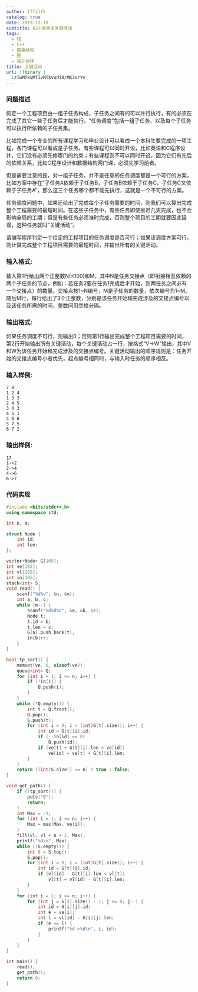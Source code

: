 ```yaml
---
author: fffzlfk
catalog: true
date: 2019-12-19
subtitle: 拓扑排序求关键活动
tags:
  - 栈
  - C++
  - 数据结构
  - 图
  - 拓扑排序
title: 关键活动
url: !!binary |
  LzIwMTkvMTIvMTkvudi8/MK3vrYv
---
```



### 问题描述
假定一个工程项目由一组子任务构成，子任务之间有的可以并行执行，有的必须在完成了其它一些子任务后才能执行。“任务调度”包括一组子任务、以及每个子任务可以执行所依赖的子任务集。

比如完成一个专业的所有课程学习和毕业设计可以看成一个本科生要完成的一项工程，各门课程可以看成是子任务。有些课程可以同时开设，比如英语和C程序设计，它们没有必须先修哪门的约束；有些课程则不可以同时开设，因为它们有先后的依赖关系，比如C程序设计和数据结构两门课，必须先学习前者。

但是需要注意的是，对一组子任务，并不是任意的任务调度都是一个可行的方案。比如方案中存在“子任务A依赖于子任务B，子任务B依赖于子任务C，子任务C又依赖于子任务A”，那么这三个任务哪个都不能先执行，这就是一个不可行的方案。

任务调度问题中，如果还给出了完成每个子任务需要的时间，则我们可以算出完成整个工程需要的最短时间。在这些子任务中，有些任务即使推迟几天完成，也不会影响全局的工期；但是有些任务必须准时完成，否则整个项目的工期就要因此延误，这种任务就叫“关键活动”。

请编写程序判定一个给定的工程项目的任务调度是否可行；如果该调度方案可行，则计算完成整个工程项目需要的最短时间，并输出所有的关键活动。

### 输入格式:
输入第1行给出两个正整数N(≤100)和M，其中N是任务交接点（即衔接相互依赖的两个子任务的节点，例如：若任务2要在任务1完成后才开始，则两任务之间必有一个交接点）的数量。交接点按1~N编号，M是子任务的数量，依次编号为1~M。随后M行，每行给出了3个正整数，分别是该任务开始和完成涉及的交接点编号以及该任务所需的时间，整数间用空格分隔。

### 输出格式:
如果任务调度不可行，则输出0；否则第1行输出完成整个工程项目需要的时间，第2行开始输出所有关键活动，每个关键活动占一行，按格式“V->W”输出，其中V和W为该任务开始和完成涉及的交接点编号。关键活动输出的顺序规则是：任务开始的交接点编号小者优先，起点编号相同时，与输入时任务的顺序相反。

### 输入样例:
```
7 8
1 2 4
1 3 3
2 4 5
3 4 3
4 5 1
4 6 6
5 7 5
6 7 2
```
### 输出样例:
```
17
1->2
2->4
4->6
6->7
```

### 代码实现
```cpp
#include <bits/stdc++.h>
using namespace std;

int n, m;

struct Node {
    int id;
    int len;
};

vector<Node> G[105];
int ve[105];
int vl[105];
int in[105];
stack<int> S;
void read() {
    scanf("%d%d", &n, &m);
    int a, b, c;
    while (m--) {
        scanf("%d%d%d", &a, &b, &c);
        Node t;
        t.id = b;
        t.len = c;
        G[a].push_back(t);
        in[b]++;
    }
}

bool tp_sort() {
    memset(ve, 0, sizeof(ve));
    queue<int> Q;
    for (int i = 1; i <= n; i++) {
        if (!in[i]) {
            Q.push(i);
        }
    }
    while (!Q.empty()) {
        int t = Q.front();
        Q.pop();
        S.push(t);
        for (int i = 0; i < (int)G[t].size(); i++) {
            int id = G[t][i].id;
            if (--in[id] == 0)
                Q.push(id);
            if (ve[t] + G[t][i].len > ve[id])
                ve[id] = ve[t] + G[t][i].len;
        }
    }
    return ((int)S.size() == n) ? true : false;
}

void get_path() {
    if (!tp_sort()) {
        puts("0");
        return;
    }
    int Max = -1;
    for (int i = 1; i <= n; i++) {
        Max = max(Max, ve[i]);
    }
    fill(vl, vl + n + 1, Max);
    printf("%d\n", Max);
    while (!S.empty()) {
        int t = S.top();
        S.pop();
        for (int i = 0; i < (int)G[t].size(); i++) {
            int id = G[t][i].id;
            if (vl[id] - G[t][i].len < vl[t])
                vl[t] = vl[id] - G[t][i].len;
        }
    }
    for (int i = 1; i <= n; i++) {
        for (int j = G[i].size() - 1; j >= 0; j--) {
            int id = G[i][j].id;
            int e = ve[i];
            int l = vl[id] - G[i][j].len;
            if (e == l) {
                printf("%d->%d\n", i, id);
            }
        }
    }
}

int main() {
    read();
    get_path();
    return 0;
}
```